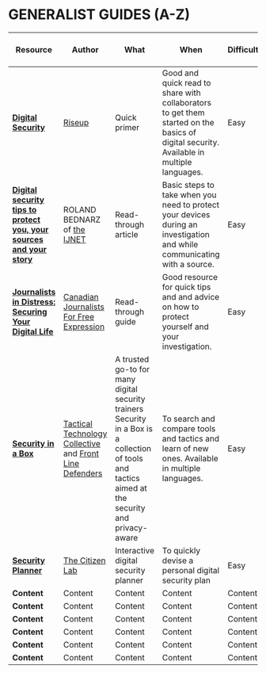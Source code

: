 # GENERALIST GUIDES (A-Z)

Resource | Author | What | When | Difficulty | Last recommended in
------------ | ------------- | ------------- | ------------- | ------------- | -------------
**[Digital Security](https://riseup.net/en/security)** | [Riseup](https://riseup.net/en) | Quick primer | Good and quick read to share with collaborators to get them started on the basics of digital security. Available in multiple languages. | Easy | Dec 2018
**[Digital security tips to protect you, your sources and your story](https://ijnet.org/en/story/digital-security-tips-protect-you-your-sources-and-your-story)** | ROLAND BEDNARZ of [the IJNET](https://ijnet.org/en) | Read-through article | Basic steps to take when you need to protect your devices during an investigation and while communicating with a source. | Easy | Dec 2018
**[Journalists in Distress: Securing Your Digital Life](https://www.cjfe.org/journalists_in_distress_securing_your_digital_life)** | [Canadian Journalists For Free Expression](https://www.cjfe.org/) | Read-through guide | Good resource for quick tips and and advice on how to protect yourself and your investigation. | Easy | Dec 2018
**[Security in a Box](https://securityinabox.org/en/)** | [Tactical Technology Collective](https://tacticaltech.org/) and [Front Line Defenders](https://www.frontlinedefenders.org/) | A trusted go-to for many digital security trainers Security in a Box is a collection of tools and tactics aimed at the security and privacy-aware | To search and compare tools and tactics and learn of new ones. Available in multiple languages. | Easy | Dec 2018
**[Security Planner](https://securityplanner.org/#/)** | [The Citizen Lab](https://citizenlab.ca/) | Interactive digital security planner | To quickly devise a personal digital security plan | Easy | Dec 2018
**Content** | Content | Content | Content | Content | Content
**Content** | Content | Content | Content | Content | Content
**Content** | Content | Content | Content | Content | Content
**Content** | Content | Content | Content | Content | Content
**Content** | Content | Content | Content | Content | Content
**Content** | Content | Content | Content | Content | Content
